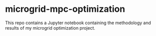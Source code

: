# microgrid-mpc-optimization

This repo contains a Jupyter notebook containing the methodology and results of my microgrid optimization project. 
